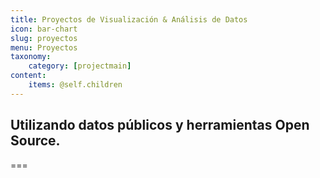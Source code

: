 ```yaml
---
title: Proyectos de Visualización & Análisis de Datos
icon: bar-chart
slug: proyectos
menu: Proyectos
taxonomy:
    category: [projectmain]
content:
    items: @self.children
---
```

## Utilizando datos públicos y herramientas Open Source.

===
